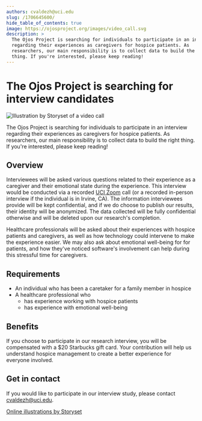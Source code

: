```yaml
---
authors: cvaldezh@uci.edu
slug: /1706645600/
hide_table_of_contents: true
image: https://ojosproject.org/images/video_call.svg
description: >
  The Ojos Project is searching for individuals to participate in an interview
  regarding their experiences as caregivers for hospice patients. As
  researchers, our main responsibility is to collect data to build the right
  thing. If you're interested, please keep reading!
---
```


# The Ojos Project is searching for interview candidates

![Illustration by Storyset of a video call](@site/static/images/video_call.svg)

The Ojos Project is searching for individuals to participate in an interview regarding their experiences as caregivers for hospice patients. As researchers, our main responsibility is to collect data to build the right thing. If you're interested, please keep reading!

<!-- truncate -->

## Overview

Interviewees will be asked various questions related to their experience as a caregiver and their emotional state during the experience. This interview would be conducted via a recorded [UCI Zoom](https://uci.zoom.us/) call (or a recorded in-person interview if the individual is in Irvine, CA). The information interviewees provide will be kept confidential, and if we do choose to publish our results, their identity will be anonymized. The data collected will be fully confidential otherwise and will be deleted upon our research's completion.

Healthcare professionals will be asked about their experiences with hospice patients and caregivers, as well as how technology could intervene to make the experience easier. We may also ask about emotional well-being for for patients, and how they've noticed software's involvement can help during this stressful time for caregivers.

## Requirements

- An individual who has been a caretaker for a family member in hospice
- A healthcare professional who
  - has experience working with hospice patients
  - has experience with emotional well-being

## Benefits

If you choose to participate in our research interview, you will be compensated with a $20 Starbucks gift card. Your contribution will help us understand hospice management to create a better experience for everyone involved.

## Get in contact

If you would like to participate in our interview study, please contact [cvaldezh@uci.edu](mailto:cvaldezh@uci.edu).

[Online illustrations by Storyset](https://storyset.com/online)
